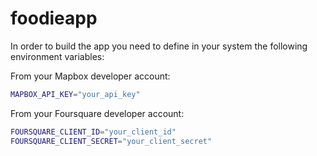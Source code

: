 # foodieapp

In order to build the app you need to define in your system the following environment variables:

From your Mapbox developer account:
```bash
MAPBOX_API_KEY="your_api_key"
```

From your Foursquare developer account:
```bash
FOURSQUARE_CLIENT_ID="your_client_id"
FOURSQUARE_CLIENT_SECRET="your_client_secret"
```
